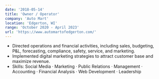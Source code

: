 ```yaml
---
date: '2018-05-14'
title: 'Owner / Operator'
company: 'Auto Mart'
location: 'Edgerton, WI'
range: 'October 2020 - April 2023'
url: 'https://www.automartofedgerton.com/'
---
```


- Directed operations and financial activities, including sales, budgeting, P&L, forecasting, compliance, safety, service, and marketing.
- Implemented digital marketing strategies to attract customer base and maximize revenue.
- Skills: Social Media · Marketing · Public Relations · Management · Accounting · Financial Analysis · Web Development · Leadership
